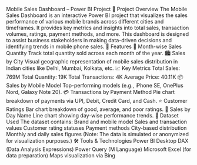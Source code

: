 Mobile Sales Dashboard – Power BI Project
📌 Project Overview
The Mobile Sales Dashboard is an interactive Power BI project that visualizes the sales performance of various mobile brands across different cities and timeframes. It provides key metrics and insights into total sales, transaction volumes, ratings, payment methods, and more.
This dashboard is designed to assist business stakeholders in making data-driven decisions and identifying trends in mobile phone sales.
🚀 Features
📅 Month-wise Sales Quantity
Track total quantity sold across each month of the year.
🏙 Sales by City
Visual geographic representation of mobile sales distribution in Indian cities like Delhi, Mumbai, Kolkata, etc.
📈 Key Metrics
Total Sales: 769M
Total Quantity: 19K
Total Transactions: 4K
Average Price: 40.11K
📦 Sales by Mobile Model
Top-performing models (e.g., iPhone SE, OnePlus Nord, Galaxy Note 20).
💳 Transactions by Payment Method
Pie chart breakdown of payments via UPI, Debit, Credit Card, and Cash.
⭐ Customer Ratings
Bar chart breakdown of good, average, and poor ratings.
📆 Sales by Day Name
Line chart showing day-wise performance trends.
📂 Dataset Used
The dataset contains:
Brand and mobile model
Sales and transaction values
Customer rating statuses
Payment methods
City-based distribution
Monthly and daily sales figures
(Note: The data is simulated or anonymized for visualization purposes.)
🛠 Tools & Technologies
Power BI Desktop
DAX (Data Analysis Expressions)
Power Query (M Language)
Microsoft Excel (for data preparation)
Maps visualization via Bing

